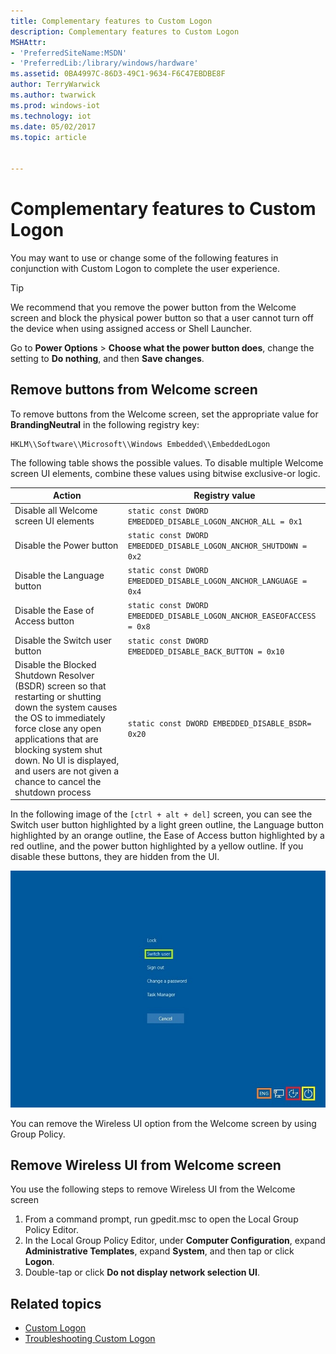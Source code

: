```yaml
---
title: Complementary features to Custom Logon
description: Complementary features to Custom Logon
MSHAttr:
- 'PreferredSiteName:MSDN'
- 'PreferredLib:/library/windows/hardware'
ms.assetid: 0BA4997C-86D3-49C1-9634-F6C47EBDBE8F
author: TerryWarwick
ms.author: twarwick
ms.prod: windows-iot
ms.technology: iot
ms.date: 05/02/2017
ms.topic: article


---
```

# Complementary features to Custom Logon

You may want to use or change some of the following features in conjunction with Custom Logon to complete the user experience.

> [!TIP]
> We recommend that you remove the power button from the Welcome screen and block the physical power button so that a user cannot turn off the device when using assigned access or Shell Launcher.
>
> Go to **Power Options** &gt; **Choose what the power button does**, change the setting to **Do nothing**, and then **Save changes**.

## Remove buttons from Welcome screen

To remove buttons from the Welcome screen, set the appropriate value for **BrandingNeutral** in the following registry key:

```text
HKLM\\Software\\Microsoft\\Windows Embedded\\EmbeddedLogon
```

The following table shows the possible values. To disable multiple Welcome screen UI elements, combine these values using bitwise exclusive-or logic.

| Action | Registry value |
|--------|----------------|
| Disable all Welcome screen UI elements | `static const DWORD EMBEDDED_DISABLE_LOGON_ANCHOR_ALL = 0x1` |
| Disable the Power button | `static const DWORD EMBEDDED_DISABLE_LOGON_ANCHOR_SHUTDOWN = 0x2` |
| Disable the Language button | `static const DWORD EMBEDDED_DISABLE_LOGON_ANCHOR_LANGUAGE = 0x4` |
| Disable the Ease of Access button | `static const DWORD EMBEDDED_DISABLE_LOGON_ANCHOR_EASEOFACCESS = 0x8` |
| Disable the Switch user button | `static const DWORD EMBEDDED_DISABLE_BACK_BUTTON = 0x10` |
|Disable the Blocked Shutdown Resolver (BSDR) screen so that restarting or shutting down the system causes the OS to immediately force close any open applications that are blocking system shut down. No UI is displayed, and users are not given a chance to cancel the shutdown process | `static const DWORD EMBEDDED_DISABLE_BSDR= 0x20` |

In the following image of the `[ctrl + alt + del]` screen, you can see the Switch user button highlighted by a light green outline, the Language button highlighted by an orange outline, the Ease of Access button highlighted by a red outline, and the power button highlighted by a yellow outline. If you disable these buttons, they are hidden from the UI.

![custom logon screen](images/customlogoncad.jpg)

You can remove the Wireless UI option from the Welcome screen by using Group Policy.

## Remove Wireless UI from Welcome screen

You use the following steps to remove Wireless UI from the Welcome screen

1. From a command prompt, run gpedit.msc to open the Local Group Policy Editor.
1. In the Local Group Policy Editor, under **Computer Configuration**, expand **Administrative Templates**, expand **System**, and then tap or click **Logon**.
1. Double-tap or click **Do not display network selection UI**.

## Related topics

- [Custom Logon](custom-logon.md)
- [Troubleshooting Custom Logon](troubleshooting-custom-logon.md)
